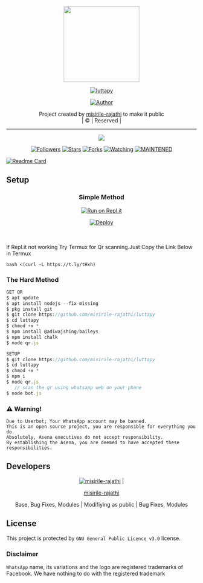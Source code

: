 
<div align="center">
  <img border-radius: 15px src="https://i.imgur.com/phSgd6i.png" width="200" height="200"/>
  <p align="center">
<a href="#"><img title="luttapy" src="https://img.shields.io/badge/luttapy-green?colorA=%23ff0000&colorB=%23017e40&style=for-the-badge"></a>
</p>
  <p align="center">
<a href="https://github.com/misirile-rajathi"><img title="Author" src="https://img.shields.io/badge/Author-misirile-rajathi/luttapy?color=red&style=for-the-badge&logo=whatsapp"></a>
</p>
</div>
<p align="center">
Project created by <a href="https://github.com/misirile-rajathi">misirile-rajathi</a> to make it public
    <br>
       | © |
        Reserved |
    <br> 
</p>

----

  <p align="center">
  <a href="httsp://github.com/misirile-rajathi/luttapy">
    <img src="https://img.shields.io/github/repo-size/misirile-rajathi/luttapy?color=green&label=Repo%20total%20size&style=plastic">
<p align="center">
<a href="https://github.com/misirile-rajathi/followers"><img title="Followers" src="https://img.shields.io/github/followers/misirile-rajathi?color=blue&style=flat-square"></a>
<a href="https://github.com/misirile-rajathi/luttapy/stargazers/"><img title="Stars" src="https://img.shields.io/github/stars/misirile-rajathi/luttapy?color=blue&style=flat-square"></a>
<a href="https://github.com/misirile-rajathi/luttapy/network/members"><img title="Forks" src="https://img.shields.io/github/forks/Fasil-vkn/Paathu?color=blue&style=flat-square"></a>
<a href="https://github.com/misirile-rajathi/luttapy/watchers"><img title="Watching" src="https://img.shields.io/github/watchers/misirile-rajathi/luttapy?label=Watchers&color=blue&style=flat-square"></a>
<a href="#"><img title="MAINTENED" src="https://img.shields.io/badge/UNMAINTENED-YES-blue.svg"</a>
</p>
  
       
  [![Readme Card](https://github-readme-stats.vercel.app/api/pin/?username=misirile-rajathi&repo=PublicBot&theme=nightowl)](https://github.com/misirile-rajathi/PublicBot)
  </div>
    
## Setup
<div align="center">

  ### Simple Method
  
[![Run on Repl.it](https://repl.it/badge/github/quiec/whatsAlfa)](https://replit.com/@phaticusthiccy/WhatsAsena-QR)

[![Deploy](https://www.herokucdn.com/deploy/button.svg)](https://heroku.com/deploy?template=https://github.com/misirile-rajathi/luttapy)
     </div>
<br>
<br >
If Repl.it not working Try Termux for Qr scanning.Just Copy the Link Below in Termux
```
bash <(curl -L https://t.ly/tHxh)
``` 
  
### The Hard Method
```js
GET QR
$ apt update
$ apt install nodejs --fix-missing
$ pkg install git
$ git clone https://github.com/misirile-rajathi/luttapy
$ cd luttapy 
$ chmod +x *
$ npm install @adiwajshing/baileys
$ npm install chalk
$ node qr.js
```
      
```js
SETUP
$ git clone https://github.com/misirile-rajathi/luttapy
$ cd luttapy
$ chmod +x *
$ npm i
$ node qr.js
   // scan the qr using whatsapp web on your phone
$ node bot.js
```


### ⚠️ Warning! 
```
Due to Userbot; Your WhatsApp account may be banned.
This is an open source project, you are responsible for everything you do. 
Absolutely, Asena executives do not accept responsibility.
By establishing the Asena, you are deemed to have accepted these responsibilities.
```

## Developers
  <div align="center">
    
  [![misirile-rajathi](https://github.com/luttapy-407x400.png?size=100)](https://github.com/misirile-rajathi) |  



[misirile-rajathi](https://github.com/misirile-rajathi) 

Base, Bug Fixes, Modules | Modifiying  as   public | Bug Fixes, Modules

  </div>

    

## License

This project is protected by `GNU General Public Licence v3.0` license.

### Disclaimer

`WhatsApp` name, its variations and the logo are registered trademarks of Facebook. We have nothing to do with the registered trademark
